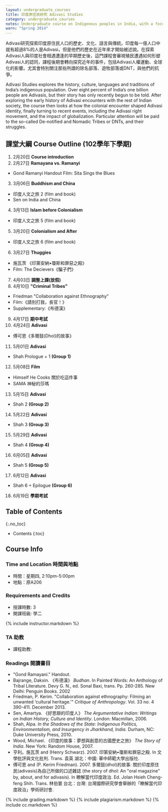 ```yaml
---
layout: undergraduate_courses
title: 印度原住民研究 Adivasi Studies
category: undergraduate_courses
notes: Undergraduate course on Indigenous peoples in India, with a focus on Denotified and Nomadic Tribes.
warn: "Spring 2014"
---
```



Adivasi研究探索印度原住民人口的歷史、文化、語言與傳統。印度每一億人口中就有超過8%的人是Adivasi，但是他們的歷史在近年來才開始被述說。在探索Adivasi人與印度社會相遇遭逢的早期歷史後，這門課程會審視殖民遭遇如何形塑Adivasi人的認同，課程後期會轉向探究近年的事件，包括Adivasi人權運動、全球化的影響。尤其會特別關注那些所謂的除名部落、遊牧部落或DNT，與他們的抗爭。

Adivasi Studies explores the history, culture, languages and traditions of India’s indigenous population. Over eight percent of India’s one billion people are Adivasis, but their story has only recently begun to be told. After exploring the early history of Adivasi encounters with the rest of Indian society, the course then looks at how the colonial encounter shaped Adivasi identity, finally turning to recent events, including the Adivasi right movement, and the impact of globalization. Particular attention will be paid to the so-called De-notified and Nomadic Tribes or DNTs, and their struggles.

## 課堂大綱 Course Outline (102學年下學期)

1. 2月20日 **Course introduction**
2. 2月27日 **Ramayana vs. Ramanyi**
 - Gond Ramanyi Handout Film: Sita Sings the Blues
3. 3月06日 **Buddhism and China**
 - 印度人文之旅 2 (film and book) 
 - Sen on India and China
4. 3月13日 **Islam before Colonialism**
 - 印度人文之旅 5 (film and book)
5. 3月20日 **Colonialism and After**
 - 印度人文之旅 6 (film and book) 
6. 3月27日 **Thuggies**
 - 施瓦茨 《印第安納•瓊斯和罪惡之殿》
 - Film: The Decievers《騙子們》
7. 4月03日 **調整上課(放假)**
8. 4月10日 **"Criminal Tribes"**
 - Friedman "Collaboration against Ethnography" 
 - Film:《請別打我，長官！》
 - Supplementary:《布德漢》
9. 4月17日 **期中考試** 
10. 4月24日 **Adivasi**
 - 傅可恩《多爾鼓(Dhol)的故事》
11. 5月01日 **Adivasi**
 - Shah Prologue + 1 **(Group 1)**
12. 5月08日 **Film**
 - Himself He Cooks 關於吃這件事 
 - SAMA 神秘的莎瑪 
13. 5月15日 **Adivasi**
 - Shah 2 **(Group 2)**
14. 5月22日 **Adivasi**
 - Shah 3 **(Group 3)**
15. 5月29日 **Adivasi**
 - Shah 4 **(Group 4)**
16. 6月05日 **Adivasi**
 - Shah 5 **(Group 5)**
17. 6月12日 **Adivasi**
 - Shah 6 + Epilogue **(Group 6)**
18. 6月19日 **學期考試**



## Table of Contents
{:.no_toc}

- Contents
{:toc}

## Course Info

### Time and Location 時間與地點
* 時間：星期四, 2:10pm-5:00pm
* 地點：原A206

### Requirements and Credits
* 授課時數: 3
* 開課班級: 學二

{% include instructor.markdown %}

### TA 助教
* 課程助教: 

### Readings 閱讀書目

- "Gond Ramayani." Handout.
- Bajrange, Dakxin. 《布德漢》 *Budhan*. In Painted Words: An Anthology of Tribal Literature. Devy G. N., ed. Sonal Baxi, trans. Pp. 260-285. New Delhi: Penguin Books. 2002 
- Friedman, P. Kerim. "Collaboration against ethnography: Filming an unwanted ‘cultural heritage.’" *Critique of Anthropology*. Vol. 33 no. 4 390-411. December 2013.
- Sen, Amartya. 《好思辯的印度人》 *The Argumentative Indian: Writings on Indian History, Culture and Identity*. London: Macmillan, 2006. 
- Shah, Alpa. *In the Shadows of the State: Indigenous Politics, Environmentalism, and Insurgency in Jharkhand, India*. Durham, NC: Duke University Press, 2010. 
- Wood, Michael. 《印度的故事：夢想與創意的古國歷史之旅》 *The Story of India*. New York: Random House, 2007. 
- 亨利。施瓦茨 and (Henry Schwarz). 2007. 印第安納•瓊斯和罪惡之殿. In 文學批評與文化批判. Trans. 袁英 湖北：中國: 華中師範大學出版社.
- 傅可恩 and (P. Kerim Friedman). 2007. 多爾鼓(dhol)的故事: 關於印度原住民(adivasis)為自己所做的口述雜誌 (the story of dhol: An "oral magazine" by, about, and for adivasis). In 瞭解當代印度政治. Ed. Jolan Hsieh Cheng-feng Shih. Trans. 林伯寰 台北：台灣: 台灣國際研究學會舉辦的「瞭解當代印度政治」學術研討會.

{% include grading.markdown %}
{% include plagiarism.markdown %}
{% include cc.markdown %}